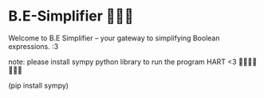 # B.E-Simplifier 🌈🎨✨
 Welcome to B.E Simplifier – your gateway to simplifying Boolean expressions. :3

note: please install sympy python library to run the program HART <3 🫦🫦🫦🫦🫦🫦🫦

(pip install sympy)
